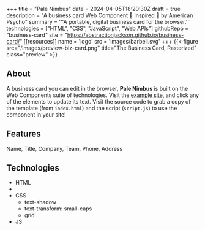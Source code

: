 +++
title = "Pale Nimbus"
date = 2024-04-05T18:20:30Z
draft = true
description = "A business card Web Component 🔧 inspired 📼 by American Psycho"
summary = '''A portable, digital business card for the browser.'''
technologies = ["HTML", "CSS", "JavaScript", "Web APIs"]
githubRepo = "business-card"
site = "https://abstractionjackson.github.io/business-card/"
[[resources]]
name = 'logo'
src = 'images/barbell.svg'
+++
{{< figure src="/images/preview-biz-card.png" title="The Business Card, Rasterized" class="preview" >}}

## About
A business card you can edit in the browser, __Pale Nimbus__ is built on the Web Components suite of technologies. Visit the [example site](https://abstractionjackson.github.io/business-card), and click any of the elements to update its text. Visit the source code to grab a copy of the template (from `index.html`) and the script (`script.js`) to use the component in your site!
## Features
Name, Title, Company, Team, Phone, Address
## Technologies
- HTML
 - 
- CSS
    - text-shadow
    - text-transform: small-caps
    - grid
- JS
